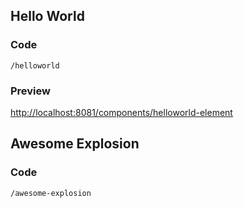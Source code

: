 ## Hello World

### Code
```/helloworld```

### Preview

[http://localhost:8081/components/helloworld-element](http://localhost:8081/components/helloworld-element)

## Awesome Explosion

### Code

```/awesome-explosion```